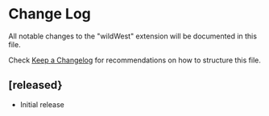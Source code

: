# Change Log

All notable changes to the "wildWest" extension will be documented in this file.

Check [Keep a Changelog](http://keepachangelog.com/) for recommendations on how to structure this file.

## [released}

- Initial release
